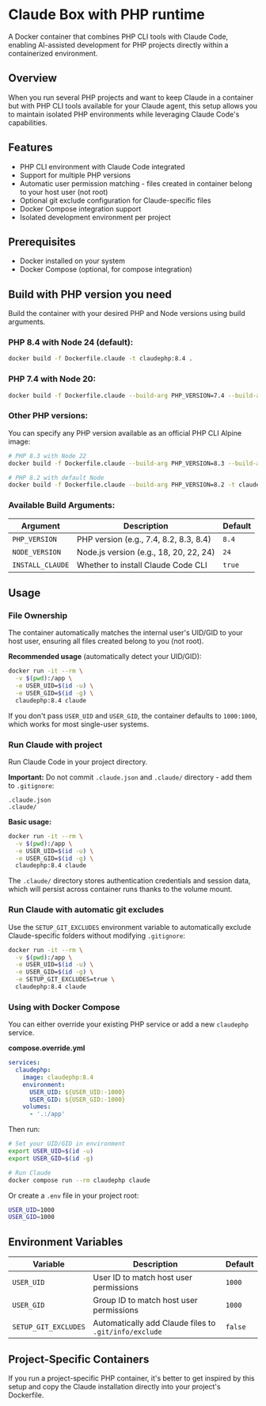 # Claude Box with PHP runtime

A Docker container that combines PHP CLI tools with Claude Code, enabling AI-assisted development for PHP projects directly within a containerized environment.

## Overview

When you run several PHP projects and want to keep Claude in a container but with PHP CLI tools available for your Claude agent, this setup allows you to maintain isolated PHP environments while leveraging Claude Code's capabilities.

## Features

- PHP CLI environment with Claude Code integrated
- Support for multiple PHP versions
- Automatic user permission matching - files created in container belong to your host user (not root)
- Optional git exclude configuration for Claude-specific files
- Docker Compose integration support
- Isolated development environment per project

## Prerequisites

- Docker installed on your system
- Docker Compose (optional, for compose integration)

## Build with PHP version you need

Build the container with your desired PHP and Node versions using build arguments.

### PHP 8.4 with Node 24 (default):

```bash
docker build -f Dockerfile.claude -t claudephp:8.4 .
```

### PHP 7.4 with Node 20:

```bash
docker build -f Dockerfile.claude --build-arg PHP_VERSION=7.4 --build-arg NODE_VERSION=20 -t claudephp:7.4-node20 .
```

### Other PHP versions:

You can specify any PHP version available as an official PHP CLI Alpine image:

```bash
# PHP 8.3 with Node 22
docker build -f Dockerfile.claude --build-arg PHP_VERSION=8.3 --build-arg NODE_VERSION=22 -t claudephp:8.3 .

# PHP 8.2 with default Node
docker build -f Dockerfile.claude --build-arg PHP_VERSION=8.2 -t claudephp:8.2 .
```

### Available Build Arguments:

| Argument | Description | Default |
|----------|-------------|---------|
| `PHP_VERSION` | PHP version (e.g., 7.4, 8.2, 8.3, 8.4) | `8.4` |
| `NODE_VERSION` | Node.js version (e.g., 18, 20, 22, 24) | `24` |
| `INSTALL_CLAUDE` | Whether to install Claude Code CLI | `true` |

## Usage

### File Ownership

The container automatically matches the internal user's UID/GID to your host user, ensuring all files created belong to you (not root).

**Recommended usage** (automatically detect your UID/GID):

```bash
docker run -it --rm \
  -v $(pwd):/app \
  -e USER_UID=$(id -u) \
  -e USER_GID=$(id -g) \
  claudephp:8.4 claude
```

If you don't pass `USER_UID` and `USER_GID`, the container defaults to `1000:1000`, which works for most single-user systems.

### Run Claude with project

Run Claude Code in your project directory.

**Important:** Do not commit `.claude.json` and `.claude/` directory - add them to `.gitignore`:
```gitignore
.claude.json
.claude/
```

**Basic usage:**
```bash
docker run -it --rm \
  -v $(pwd):/app \
  -e USER_UID=$(id -u) \
  -e USER_GID=$(id -g) \
  claudephp:8.4 claude
```

The `.claude/` directory stores authentication credentials and session data, which will persist across container runs thanks to the volume mount.

### Run Claude with automatic git excludes

Use the `SETUP_GIT_EXCLUDES` environment variable to automatically exclude Claude-specific folders without modifying `.gitignore`:

```bash
docker run -it --rm \
  -v $(pwd):/app \
  -e USER_UID=$(id -u) \
  -e USER_GID=$(id -g) \
  -e SETUP_GIT_EXCLUDES=true \
  claudephp:8.4 claude
```

### Using with Docker Compose

You can either override your existing PHP service or add a new `claudephp` service.

**compose.override.yml**

```yaml
services:
  claudephp:
    image: claudephp:8.4
    environment:
      USER_UID: ${USER_UID:-1000}
      USER_GID: ${USER_GID:-1000}
    volumes:
      - '.:/app'
```

Then run:

```bash
# Set your UID/GID in environment
export USER_UID=$(id -u)
export USER_GID=$(id -g)

# Run Claude
docker compose run --rm claudephp claude
```

Or create a `.env` file in your project root:
```bash
USER_UID=1000
USER_GID=1000
```

## Environment Variables

| Variable | Description | Default |
|----------|-------------|---------|
| `USER_UID` | User ID to match host user permissions | `1000` |
| `USER_GID` | Group ID to match host user permissions | `1000` |
| `SETUP_GIT_EXCLUDES` | Automatically add Claude files to `.git/info/exclude` | `false` |

## Project-Specific Containers

If you run a project-specific PHP container, it's better to get inspired by this setup and copy the Claude installation directly into your project's Dockerfile.
